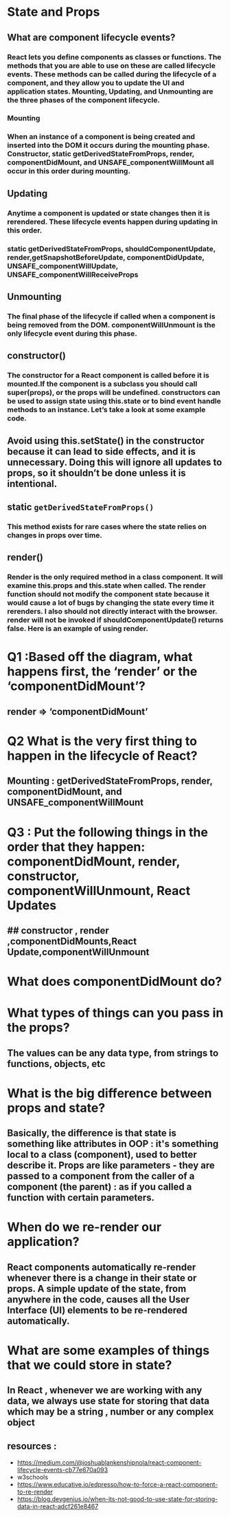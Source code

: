 # State and Props

## What are component lifecycle events?

###  React lets you define components as classes or functions. The methods that you are able to use on these are called lifecycle events. These methods can be called during the lifecycle of a component, and they allow you to update the UI and application states. Mounting, Updating, and Unmounting are the three phases of the component lifecycle.

### Mounting

### When an instance of a component is being created and inserted into the DOM it occurs during the mounting phase. Constructor, static getDerivedStateFromProps, render, componentDidMount, and UNSAFE_componentWillMount all occur in this order during mounting.

## Updating

### Anytime a component is updated or state changes then it is rerendered. These lifecycle events happen during updating in this order. 
### static getDerivedStateFromProps, shouldComponentUpdate, render,getSnapshotBeforeUpdate, componentDidUpdate, UNSAFE_componentWillUpdate, UNSAFE_componentWillReceiveProps

## Unmounting

### The final phase of the lifecycle if called when a component is being removed from the DOM. componentWillUnmount is the only lifecycle event during this phase.

## constructor()

### The constructor for a React component is called before it is mounted.If the component is a subclass you should call super(props), or the props will be undefined. constructors can be used to assign state using this.state or to bind event handle methods to an instance. Let’s take a look at some example code.


## Avoid using this.setState() in the constructor because it can lead to side effects, and it is unnecessary. Doing this will ignore all updates to props, so it shouldn’t be done unless it is intentional.

## static `getDerivedStateFromProps()`
### This method exists for rare cases where the state relies on changes in props over time.

## render()

### Render is the only required method in a class component. It will examine this.props and this.state when called. The render function should not modify the component state because it would cause a lot of bugs by changing the state every time it rerenders. I also should not directly interact with the browser. render will not be invoked if shouldComponentUpdate() returns false. Here is an example of using render.

# Q1 :Based off the diagram, what happens first, the ‘render’ or the ‘componentDidMount’?

## render => ‘componentDidMount’

# Q2 What is the very first thing to happen in the lifecycle of React?

## Mounting : getDerivedStateFromProps, render, componentDidMount, and UNSAFE_componentWillMount 

# Q3 : Put the following things in the order that they happen: componentDidMount, render, constructor, componentWillUnmount, React Updates

## ## constructor , render ,componentDidMounts,React Update,componentWillUnmount

# What does componentDidMount do?

## 

# What types of things can you pass in the props?

## The values can be any data type, from strings to functions, objects, etc 

# What is the big difference between props and state?

## Basically, the difference is that state is something like attributes in OOP : it's something local to a class (component), used to better describe it. Props are like parameters - they are passed to a component from the caller of a component (the parent) : as if you called a function with certain parameters.

# When do we re-render our application?

## React components automatically re-render whenever there is a change in their state or props. A simple update of the state, from anywhere in the code, causes all the User Interface (UI) elements to be re-rendered automatically.

# What are some examples of things that we could store in state?

## In React , whenever we are working with any data, we always use state for storing that data which may be a string , number or any complex object

## resources :

* https://medium.com/@joshuablankenshipnola/react-component-lifecycle-events-cb77e670a093
* w3schools
* https://www.educative.io/edpresso/how-to-force-a-react-component-to-re-render
* https://blog.devgenius.io/when-its-not-good-to-use-state-for-storing-data-in-react-adcf261e8467
